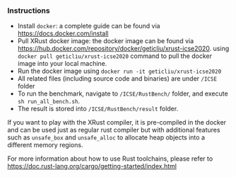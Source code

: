 ### Instructions
+ Install `docker`: a complete guide can be found via https://docs.docker.com/install
+ Pull XRust docker image: the docker image can be found via https://hub.docker.com/repository/docker/geticliu/xrust-icse2020.
using `docker pull geticliu/xrust-icse2020` command to pull the docker image into your local machine.
+ Run the docker image using `docker run -it geticliu/xrust-icse2020`
+ All related files (including source code and binaries) are under `/ICSE` folder
+ To run the benchmark, navigate to `/ICSE/RustBench/` folder, and execute `sh run_all_bench.sh`.
+ The result is stored into `/ICSE/RustBench/result` folder.

If you want to play with the XRust compiler, it is pre-compiled in the docker and can be used just as regular rust compiler but 
with additional features such as `unsafe_box` and `unsafe_alloc` to allocate heap objects into a different memory regions.

For more information about how to use Rust toolchains, please refer to https://doc.rust-lang.org/cargo/getting-started/index.html

